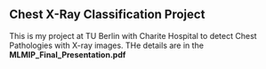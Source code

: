## Chest X-Ray Classification Project
This is my project at TU Berlin with Charite Hospital to detect Chest Pathologies with X-ray images. 
THe details are in the **MLMIP_Final_Presentation.pdf**
